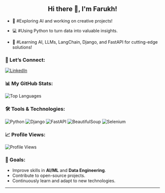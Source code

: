 <h2 align="center">Hi there 👋, I'm Farukh!</h2>

- 🚀 #Exploring AI and working on creative projects!

- 💻 #Using Python to turn data into valuable insights.

- 🌟 #Learning AI, LLMs, LangChain, Django, and FastAPI for cutting-edge solutions!

### 💬 Let’s Connect:
[![LinkedIn](https://img.shields.io/badge/LinkedIn-FarukhJaved-blue?style=for-the-badge&logo=linkedin)](https://www.linkedin.com/in/farukh-javed)

### 📊 My GitHub Stats:
<!--![Farukh's GitHub Stats](https://github-readme-stats.vercel.app/api?username=farukh-javed&show_icons=true&hide_title=true&count_private=true&hide=prs&theme=merko)-->
![Top Languages](https://github-readme-stats.vercel.app/api/top-langs/?username=farukh-javed&layout=compact&theme=merko)

### 🛠️ Tools & Technologies:
![Python](https://img.shields.io/badge/-Python-306998?style=for-the-badge&logo=python&logoColor=white)
![Django](https://img.shields.io/badge/-Django-092E20?style=for-the-badge&logo=django&logoColor=white)
![FastAPI](https://img.shields.io/badge/-FastAPI-009688?style=for-the-badge&logo=fastapi&logoColor=white)
![BeautifulSoup](https://img.shields.io/badge/-BeautifulSoup-7F9CF5?style=for-the-badge&logo=beautifulsoup&logoColor=white)
![Selenium](https://img.shields.io/badge/-Selenium-43B02A?style=for-the-badge&logo=selenium&logoColor=white)

### 📈 Profile Views:
![Profile Views](https://img.shields.io/badge/Views-89-blue?style=for-the-badge&logo=github&logoColor=white)

### 🎯 Goals:
- Improve skills in **AI/ML** and **Data Engineering**.
- Contribute to open-source projects.
- Continuously learn and adapt to new technologies.

---
<!--
### 🌟 Featured Projects:
- [**Anomaly Detection System**](https://github.com/farukh-javed/Anomaly-Detection-System-with-ML.git)
- [**Project 2**](https://github.com/farukh-javed/project2): Brief description of Project 2.
-->
